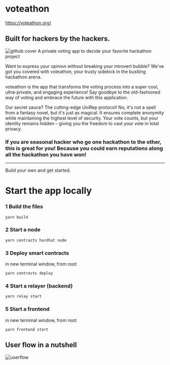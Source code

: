 # voteathon

https://voteathon.org/

## Built for hackers by the hackers.

![github cover](https://github.com/NicoSerranoP/voteathon/assets/16527634/338b93f1-7cd3-44e0-8771-aef726bbcf94)
A private voting app to decide your favorite hackathon project

Want to express your opinion without breaking your introvert bubble? We've got you covered with voteathon, your trusty sidekick in the bustling hackathon arena.

voteathon is the app that transforms the voting process into a super cool, ultra-private, and engaging experience! Say goodbye to the old-fashioned way of voting and embrace the future with this application.

Our secret sauce? The cutting-edge UniRep protocol! No, it's not a spell from a fantasy novel, but it's just as magical. It ensures complete anonymity while maintaining the highest level of security. Your vote counts, but your identity remains hidden – giving you the freedom to cast your vote in total privacy.

### If you are seasonal hacker who go one hackathon to the other, this is great for you! Because you could earn reputations along all the hackathon you have won!

---

Build your own and get started.

# Start the app locally

### 1 Build the files

```shell
yarn build
```

### 2 Start a node

```shell
yarn contracts hardhat node
```

### 3 Deploy smart contracts

in new terminal window, from root:

```shell
yarn contracts deploy
```

### 4 Start a relayer (backend)

```shell
yarn relay start
```

### 5 Start a frontend

in new terminal window, from root:

```shell
yarn frontend start
```

## User flow in a nutshell

![userflow](https://github.com/NicoSerranoP/voteathon/assets/16527634/69f24f45-455f-4f69-8ed1-c5f5bb87b265)
